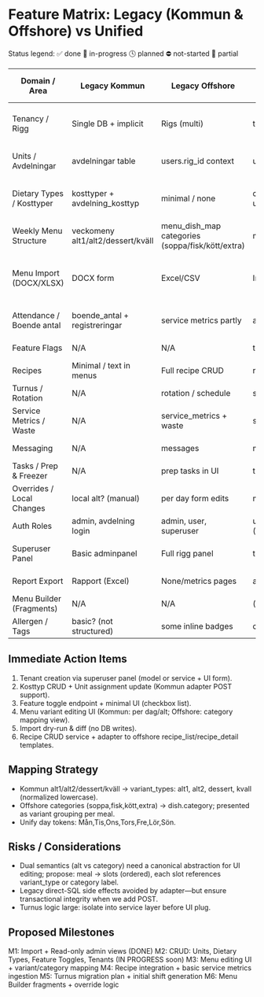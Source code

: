 # Feature Matrix: Legacy (Kommun & Offshore) vs Unified

Status legend: ✅ done  🔄 in-progress  🕓 planned  ⛔ not-started  🚧 partial

| Domain / Area | Legacy Kommun | Legacy Offshore | Unified Core Models | Unified API/UI Status | Gap / Action |
|---------------|---------------|-----------------|--------------------|-----------------------|--------------|
| Tenancy / Rigg | Single DB + implicit | Rigs (multi) | tenants, units | Basic creation (bootstrap only) | Add tenant create via superuser UI |
| Units / Avdelningar | avdelningar table | users.rig_id context | units | Read via Kommun adapter | Write (create/edit) + attendance editing |
| Dietary Types / Kosttyper | kosttyper + avdelning_kosttyp | minimal / none | dietary_types, unit_diet_assignments | Read-only mapping adapter | CRUD endpoints + UI form persistence |
| Weekly Menu Structure | veckomeny alt1/alt2/dessert/kväll | menu_dish_map categories (soppa/fisk/kött/extra) | menus, menu_variants, dishes | Import populates variants | UI editing per day/meal/variant missing |
| Menu Import (DOCX/XLSX) | DOCX form | Excel/CSV | Import pipeline & service | Endpoint + kommun import page | Dry-run preview & diff, error UI |
| Attendance / Boende antal | boende_antal + registreringar | service metrics partly | attendance | API exists | UI integration / editing per unit/day |
| Feature Flags | N/A | N/A | tenant_feature_flags | Model only | Toggle endpoint + UI |
| Recipes | Minimal / text in menus | Full recipe CRUD | recipes | Model only | CRUD service + adapter UI |
| Turnus / Rotation | N/A | rotation / schedule | shift_templates, shift_slots | Models only | Migration plan & mapping code |
| Service Metrics / Waste | N/A | service_metrics + waste | service_metrics | Model only | Import/aggregation endpoints |
| Messaging | N/A | messages | messages | Model only | UI + send/filter endpoints |
| Tasks / Prep & Freezer | N/A | prep tasks in UI | tasks | Model only | Endpoints + adapter lists |
| Overrides / Local Changes | local alt? (manual) | per day form edits | menu_overrides | Not exposed | Apply override logic in week view |
| Auth Roles | admin, avdelning login | admin, user, superuser | user.role (superuser/admin/cook/unit_portal) | Basic auth endpoints | Password reset, user mgmt UI |
| Superuser Panel | Basic adminpanel | Full rigg panel | tenants -> rigs mapping | Offshore panel adapted | Create tenant via panel |
| Report Export | Rapport (Excel) | None/metrics pages | attendance/service_metrics | Not exposed | Build aggregated endpoints + export |
| Menu Builder (Fragments) | N/A | N/A | (planned fragments) | Not started | Schema + extraction logic |
| Allergen / Tags | basic? (not structured) | some inline badges | dish.category only | Not structured | dish_tags table + importer mapping |

## Immediate Action Items
1. Tenant creation via superuser panel (model or service + UI form).
2. Kosttyp CRUD + Unit assignment update (Kommun adapter POST support).
3. Feature toggle endpoint + minimal UI (checkbox list).
4. Menu variant editing UI (Kommun: per dag/alt; Offshore: category mapping view).
5. Import dry-run & diff (no DB writes).
6. Recipe CRUD service + adapter to offshore recipe_list/recipe_detail templates.

## Mapping Strategy
- Kommun alt1/alt2/dessert/kväll -> variant_types: alt1, alt2, dessert, kvall (normalized lowercase).
- Offshore categories (soppa,fisk,kött,extra) -> dish.category; presented as variant grouping per meal.
- Unify day tokens: Mån,Tis,Ons,Tors,Fre,Lör,Sön.

## Risks / Considerations
- Dual semantics (alt vs category) need a canonical abstraction for UI editing; propose: meal -> slots (ordered), each slot references variant_type or category label.
- Legacy direct-SQL side effects avoided by adapter—but ensure transactional integrity when we add POST.
- Turnus logic large: isolate into service layer before UI plug.

## Proposed Milestones
M1: Import + Read-only admin views (DONE)
M2: CRUD: Units, Dietary Types, Feature Toggles, Tenants (IN PROGRESS soon)
M3: Menu editing UI + variant/category mapping
M4: Recipe integration + basic service metrics ingestion
M5: Turnus migration plan + initial shift generation
M6: Menu Builder fragments + override logic

